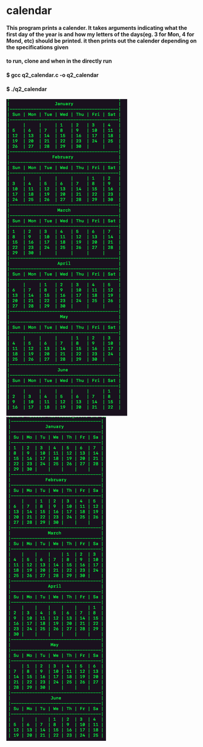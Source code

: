 # calendar
#### This program prints a calender. It takes arguments indicating what the first day of the year is and how my letters of the days(eg. 3 for Mon, 4 for Mond, etc) should be printed. it then prints out the calender depending on the specifications given

#### to run, clone and when in the directly run
#### $ gcc q2_calendar.c -o q2_calendar
#### $ ./q2_calendar <number of letters in a day> <first day of the year>

![Screenshot](screenshot.png)
![Screenshot](screen.png)
